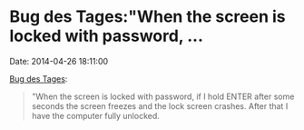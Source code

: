 Bug des Tages:\"When the screen is locked with password, \...
=============================================================

Date: 2014-04-26 18:11:00

[Bug des
Tages](https://bugs.launchpad.net/ubuntu/+source/unity/+bug/1308572):

> \"When the screen is locked with password, if I hold ENTER after some
> seconds the screen freezes and the lock screen crashes. After that I
> have the computer fully unlocked.

